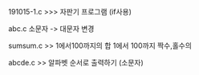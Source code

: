 191015-1.c >>> 자판기 프로그램 (if사용)  

abc.c 소문자 -> 대문자 변경

sumsum.c >> 1에서100까지의 합 1에서 100까지 짝수,홀수의 

abcde.c  >> 알파벳 순서로 출력하기 (소문자)
